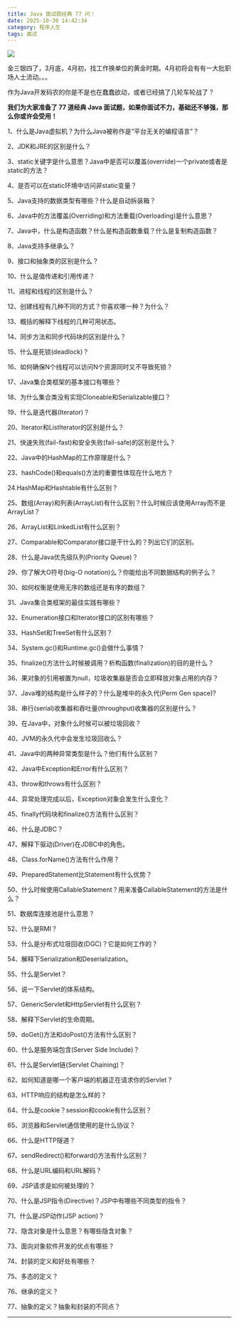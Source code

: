 ```yaml
---
title: Java 面试题经典 77 问！
date: 2025-10-30 14:42:34
category: 程序人生
tags: 面试
---
```


![](http://img.javastack.cn/18-3-23/2058162.jpg)

金三银四了，3月底，4月初，找工作换单位的黄金时期。4月初将会有有一大批职场人士流动。。。

作为Java开发码农的你是不是也在蠢蠢欲动，或者已经搞了几轮车轮战了？

**我们为大家准备了 77 道经典 Java 面试题，如果你面试不力，基础还不够强，那么你或许会受用！**

1、什么是Java虚拟机？为什么Java被称作是“平台无关的编程语言”？

2、JDK和JRE的区别是什么？

3、static关键字是什么意思？Java中是否可以覆盖(override)一个private或者是 static的方法？

4、是否可以在static环境中访问非static变量？

5、Java支持的数据类型有哪些？什么是自动拆装箱？

6、Java中的方法覆盖(Overriding)和方法重载(Overloading)是什么意思？

7、Java中，什么是构造函数？什么是构造函数重载？什么是复制构造函数？

8、Java支持多继承么？

9、接口和抽象类的区别是什么？

10、什么是值传递和引用传递？

11、进程和线程的区别是什么？

12、创建线程有几种不同的方式？你喜欢哪一种？为什么？

13、概括的解释下线程的几种可用状态。

14、同步方法和同步代码块的区别是什么？

15、什么是死锁(deadlock)？

16、如何确保N个线程可以访问N个资源同时又不导致死锁？

17、Java集合类框架的基本接口有哪些？

18、为什么集合类没有实现Cloneable和Serializable接口？

19、什么是迭代器(Iterator)？

20、Iterator和ListIterator的区别是什么？

21、快速失败(fail-­fast)和安全失败(fail-­safe)的区别是什么？

22、Java中的HashMap的工作原理是什么？

23、hashCode()和equals()方法的重要性体现在什么地方？

24.HashMap和Hashtable有什么区别？

25、数组(Array)和列表(ArrayList)有什么区别？什么时候应该使用Array而不是 ArrayList？

26、ArrayList和LinkedList有什么区别？

27、Comparable和Comparator接口是干什么的？列出它们的区别。

28、什么是Java优先级队列(Priority Queue)？

29、你了解大O符号(big-­O notation)么？你能给出不同数据结构的例子么？

30、如何权衡是使用无序的数组还是有序的数组？

31、Java集合类框架的最佳实践有哪些？

32、Enumeration接口和Iterator接口的区别有哪些？

33、HashSet和TreeSet有什么区别？

34、System.gc()和Runtime.gc()会做什么事情？

35、finalize()方法什么时候被调用？析构函数(finalization)的目的是什么？

36、果对象的引用被置为null，垃圾收集器是否会立即释放对象占用的内存？

37、Java堆的结构是什么样子的？什么是堆中的永久代(Perm Gen space)?

38、串行(serial)收集器和吞吐量(throughput)收集器的区别是什么？

39、在Java中，对象什么时候可以被垃圾回收？

40、JVM的永久代中会发生垃圾回收么？

41、Java中的两种异常类型是什么？他们有什么区别？

42、Java中Exception和Error有什么区别？

43、throw和throws有什么区别？

44、异常处理完成以后，Exception对象会发生什么变化？

45、finally代码块和finalize()方法有什么区别？

46、什么是JDBC？

47、解释下驱动(Driver)在JDBC中的角色。

48、Class.forName()方法有什么作用？

49、PreparedStatement比Statement有什么优势？

50、什么时候使用CallableStatement？用来准备CallableStatement的方法是什么？

51、数据库连接池是什么意思？

52、什么是RMI？

53、什么是分布式垃圾回收(DGC)？它是如何工作的？

54、解释下Serialization和Deserialization。

55、什么是Servlet？

56、说一下Servlet的体系结构。

57、GenericServlet和HttpServlet有什么区别？

58、解释下Servlet的生命周期。

59、doGet()方法和doPost()方法有什么区别？

60、什么是服务端包含(Server Side Include)？

61、什么是Servlet链(Servlet Chaining)？

62、如何知道是哪一个客户端的机器正在请求你的Servlet？

63、HTTP响应的结构是怎么样的？

64、什么是cookie？session和cookie有什么区别？

65、浏览器和Servlet通信使用的是什么协议？

66、什么是HTTP隧道？

67、sendRedirect()和forward()方法有什么区别？

68、什么是URL编码和URL解码？

69、JSP请求是如何被处理的？

70、什么是JSP指令(Directive)？JSP中有哪些不同类型的指令？

71、什么是JSP动作(JSP action)？

72、隐含对象是什么意思？有哪些隐含对象？

73、面向对象软件开发的优点有哪些？

74、封装的定义和好处有哪些？

75、多态的定义？

76、继承的定义？

77、抽象的定义？抽象和封装的不同点？

---

